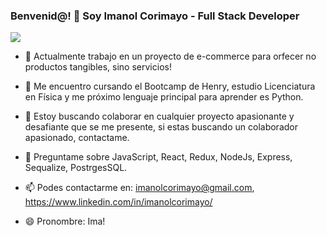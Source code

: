 ### Benvenid@! 👋 Soy Imanol Corimayo - Full Stack Developer

<img src="./banner"/>


- 🔭 Actualmente trabajo en un proyecto de e-commerce para orfecer no productos tangibles, sino servicios!

- 🌱 Me encuentro cursando el Bootcamp de Henry, estudio Licenciatura en Física y me próximo lenguaje principal para aprender es Python.

- 👯 Estoy buscando colaborar en cualquier proyecto apasionante y desafiante que se me presente, si estas buscando un colaborador apasionado, contactame.

- 💬 Preguntame sobre JavaScript, React, Redux, NodeJs, Express, Sequalize, PostrgesSQL.

- 📫 Podes contactarme en: imanolcorimayo@gmail.com, https://www.linkedin.com/in/imanolcorimayo/

- 😄 Pronombre: Ima!


